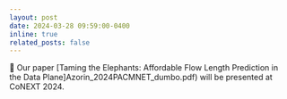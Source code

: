 ```yaml
---
layout: post
date: 2024-03-28 09:59:00-0400
inline: true
related_posts: false
---
```


:bookmark: Our paper [Taming the Elephants: Affordable Flow Length Prediction in the Data Plane]Azorin_2024PACMNET_dumbo.pdf) will be presented at CoNEXT 2024.
